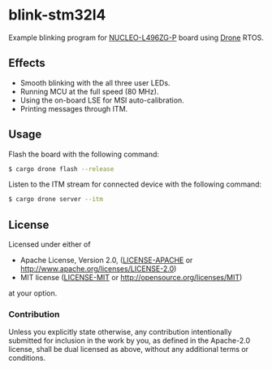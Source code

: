 blink-stm32l4
=============

Example blinking program for [NUCLEO-L496ZG-P][nucleo-l496zg-p] board using
[Drone][drone] RTOS.

## Effects

* Smooth blinking with the all three user LEDs.
* Running MCU at the full speed (80 MHz).
* Using the on-board LSE for MSI auto-calibration.
* Printing messages through ITM.

## Usage

Flash the board with the following command:

```sh
$ cargo drone flash --release
```

Listen to the ITM stream for connected device with the following command:

```sh
$ cargo drone server --itm
```

## License

Licensed under either of

 * Apache License, Version 2.0, ([LICENSE-APACHE](LICENSE-APACHE) or
   http://www.apache.org/licenses/LICENSE-2.0)
 * MIT license ([LICENSE-MIT](LICENSE-MIT) or
   http://opensource.org/licenses/MIT)

at your option.

### Contribution

Unless you explicitly state otherwise, any contribution intentionally submitted
for inclusion in the work by you, as defined in the Apache-2.0 license, shall be
dual licensed as above, without any additional terms or conditions.

[drone]: https://github.com/valff/drone
[nucleo-l496zg-p]: http://www.st.com/en/evaluation-tools/nucleo-l496zg-p.html
